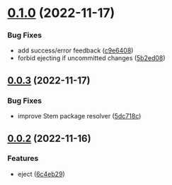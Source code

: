 # [0.1.0](https://github.com/brillout/eject/compare/v0.0.3...v0.1.0) (2022-11-17)


### Bug Fixes

* add success/error feedback ([c9e6408](https://github.com/brillout/eject/commit/c9e64081dcfdfbc3d1dbf5e2f11fc90e3ca050a4))
* forbid ejecting if uncommitted changes ([5b2ed08](https://github.com/brillout/eject/commit/5b2ed08a63f3705d53258a358b406599ef6b664b))



## [0.0.3](https://github.com/brillout/eject/compare/v0.0.2...v0.0.3) (2022-11-17)


### Bug Fixes

* improve Stem package resolver ([5dc718c](https://github.com/brillout/eject/commit/5dc718c61895d6a34a4afa4a877f3a90d17026cc))



## [0.0.2](https://github.com/brillout/eject/compare/v0.0.1...v0.0.2) (2022-11-16)


### Features

* eject ([6c4eb29](https://github.com/brillout/eject/commit/6c4eb290fdeae66ac6919f32b106e3663f639729))




